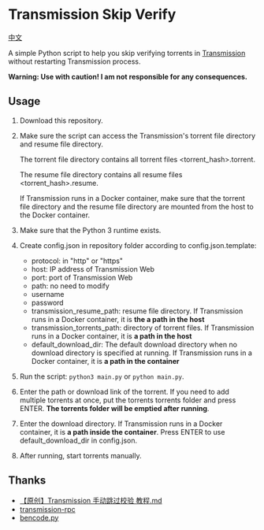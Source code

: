 # Transmission Skip Verify

[中文](./README.zh.md)

A simple Python script to help you skip verifying torrents in [Transmission](https://transmissionbt.com/) without restarting Transmission process.

**Warning: Use with caution! I am not responsible for any consequences.**

## Usage

1. Download this repository.

2. Make sure the script can access the Transmission's torrent file directory and resume file directory.
   
   The torrent file directory contains all torrent files <torrent_hash>.torrent.
   
   The resume file directory contains all resume files <torrent_hash>.resume.
   
   If Transmission runs in a Docker container, make sure that the torrent file directory and the resume file directory are mounted from the host to the Docker container.

3. Make sure that the Python 3 runtime exists.

4. Create config.json in repository folder according to config.json.template:

   + protocol: in "http" or "https"
   + host: IP address of Transmission Web
   + port: port of Transmission Web
   + path: no need to modify
   + username
   + password
   + transmission_resume_path: resume file directory. If Transmission runs in a Docker container, it is **the a path in the host**
   + transmission_torrents_path: directory of torrent files. If Transmission runs in a Docker container, it is **a path in the host**
   + default_download_dir: The default download directory when no download directory is specified at running. If Transmission runs in a Docker container, it is **a path in the container**

5. Run the script: `python3 main.py` or `python main.py`.

6. Enter the path or download link of the torrent. If you need to add multiple torrents at once, put the torrents torrents folder and press ENTER. **The torrents folder will be emptied after running**.

7. Enter the download directory. If Transmission runs in a Docker container, it is **a path inside the container**. Press ENTER to use default_download_dir in config.json.

8. After running, start torrents manually.

## Thanks

+ [【原创】Transmission 手动跳过校验 教程.md](https://github.com/ylxb2016/PT-help/blob/master/PT%20Tutorial/%E3%80%90%E5%8E%9F%E5%88%9B%E3%80%91Transmission%20%E6%89%8B%E5%8A%A8%E8%B7%B3%E8%BF%87%E6%A0%A1%E9%AA%8C%20%E6%95%99%E7%A8%8B.md)
+ [transmission-rpc](https://github.com/trim21/transmission-rpc)
+ [bencode.py](https://github.com/fuzeman/bencode.py)